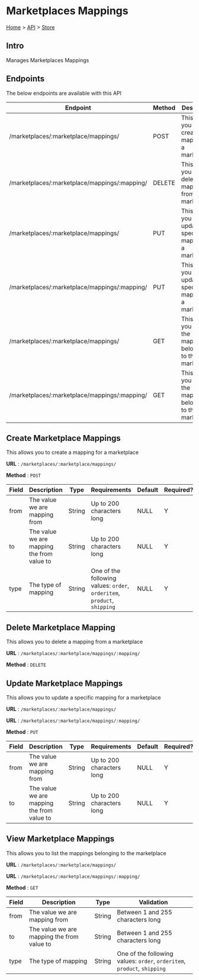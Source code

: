# Marketplaces Mappings
[Home](../../index.md) > [API](../index.md) > [Store](index.md)
## Intro
Manages Marketplaces Mappings
## Endpoints
The below endpoints are available with this API

| Endpoint | Method | Description | |
| --- | --- | --- | --- |
| /marketplaces/:marketplace/mappings/ | POST | This allows you to create a mapping for a marketplace | [Details](#create-marketplace-mappings) |
| /marketplaces/:marketplace/mappings/:mapping/ | DELETE | This allows you to delete a mapping from a marketplace | [Details](#delete-marketplace-mapping) |
| /marketplaces/:marketplace/mappings/ | PUT | This allows you to update a specific mapping for a marketplace | [Details](#update-marketplace-mappings) |
| /marketplaces/:marketplace/mappings/:mapping/ | PUT | This allows you to update a specific mapping for a marketplace | [Details](#update-marketplace-mappings) |
| /marketplaces/:marketplace/mappings/ | GET | This allows you to list the mappings belonging to the marketplace | [Details](#view-marketplace-mappings) |
| /marketplaces/:marketplace/mappings/:mapping/ | GET | This allows you to list the mappings belonging to the marketplace | [Details](#view-marketplace-mappings) |

## Create Marketplace Mappings
This allows you to create a mapping for a marketplace

**URL** : `/marketplaces/:marketplace/mappings/`

**Method** : `POST`

| Field | Description | Type | Requirements | Default | Required? | Conditional? |
| --- | --- | --- | --- | --- | --- | --- |
| from | The value we are mapping from | String | Up to 200 characters long | NULL | Y | N |
| to | The value we are mapping the from value to | String | Up to 200 characters long | NULL | Y | N |
| type | The type of mapping | String | One of the following values: `order`, `orderitem`, `product`, `shipping` | NULL | Y | N |

## Delete Marketplace Mapping
This allows you to delete a mapping from a marketplace

**URL** : `/marketplaces/:marketplace/mappings/:mapping/`

**Method** : `DELETE`

## Update Marketplace Mappings
This allows you to update a specific mapping for a marketplace

**URL** : `/marketplaces/:marketplace/mappings/`

**URL** : `/marketplaces/:marketplace/mappings/:mapping/`

**Method** : `PUT`

| Field | Description | Type | Requirements | Default | Required? | Conditional? |
| --- | --- | --- | --- | --- | --- | --- |
| from | The value we are mapping from | String | Up to 200 characters long | NULL | Y | N |
| to | The value we are mapping the from value to | String | Up to 200 characters long | NULL | Y | N |

## View Marketplace Mappings
This allows you to list the mappings belonging to the marketplace

**URL** : `/marketplaces/:marketplace/mappings/`

**URL** : `/marketplaces/:marketplace/mappings/:mapping/`

**Method** : `GET`

| Field | Description | Type | Validation |
| --- | --- | --- | --- |
| from | The value we are mapping from | String | Between 1 and 255 characters long |
| to | The value we are mapping the from value to | String | Between 1 and 255 characters long |
| type | The type of mapping | String | One of the following values: `order`, `orderitem`, `product`, `shipping` |
